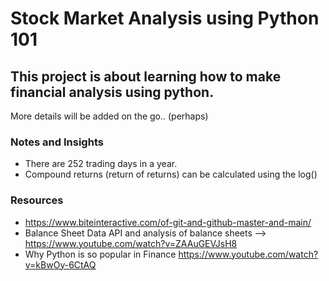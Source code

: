# Stock Market Analysis using Python 101

## This project is about learning how to make financial analysis using python.

More details will be added on the go.. (perhaps)


### Notes and Insights

+ There are 252 trading days in a year.
+ Compound returns (return of returns) can be calculated using the log()


### Resources

+ https://www.biteinteractive.com/of-git-and-github-master-and-main/
+ Balance Sheet Data API and analysis of balance sheets --> https://www.youtube.com/watch?v=ZAAuGEVJsH8
+ Why Python is so popular in Finance https://www.youtube.com/watch?v=kBwOy-6CtAQ
